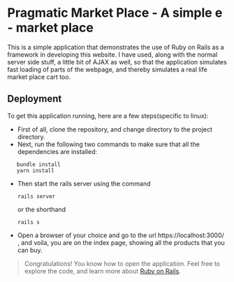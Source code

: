 # Pragmatic Market Place - A simple e - market place

This is a simple application that demonstrates the use of Ruby on Rails as a framework in developing this website. I have used, along with the normal server side stuff, a little bit of AJAX as well, so that the application simulates fast loading of parts of the webpage, and thereby simulates a real life market place cart too.

## Deployment
To get this application running, here are a few steps(specific to linux):
* First of all, clone the repository, and change directory to the project directory.
* Next, run the following two commands to make sure that all the dependencies are installed:
```
   bundle install
   yarn install
```
* Then start the rails server using the command 
  ```
  rails server
  ``` 
  or the shorthand 
  ```
  rails s
  ``` 
  
* Open a browser of your choice and go to the url https://localhost:3000/ , and voila, you are on the index page, showing all the products that you can buy.
> Congratulations! You know how to open the application. Feel free to explore the code, and learn more about [Ruby on Rails](https://guides.rubyonrails.org/).
